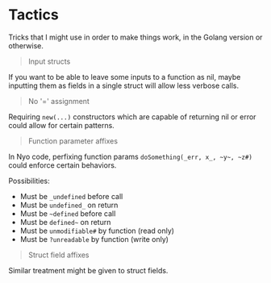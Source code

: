 # Tactics

Tricks that I might use in order to make things work, in the Golang version or otherwise.

> Input structs

If you want to be able to leave some inputs to a function as nil, maybe inputting them as fields in a single struct will allow less verbose calls.

> No '=' assignment

Requiring `new(...)` constructors which are capable of returning nil or error could allow for certain patterns.

> Function parameter affixes

In Nyo code, perfixing function params `doSomething(_err, x_, ~y~, ~z#)` could enforce certain behaviors.

Possibilities:
- Must be `_undefined` before call
- Must be `undefined_` on return
- Must be `~defined` before call
- Must be `defined~` on return
- Must be `unmodifiable#` by function (read only)
- Must be `?unreadable` by function (write only)

> Struct field affixes

Similar treatment might be given to struct fields.